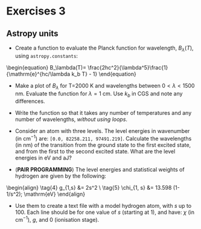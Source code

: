 # Exercises 3


## Astropy units


- Create a function to evaluate the Planck function for wavelength, $B_\lambda(T)$, using `astropy.constants`:

\begin{equation}
B_\lambda(T)= \frac{2hc^2}{\lambda^5}\frac{1}{\mathrm{e}^{hc/\lambda k_b T} - 1}
\end{equation}

- Make a plot of $B_\lambda$ for T=2000 K and wavelengths between $0 < \lambda < 1500$ nm. Evaluate the function for $\lambda = 1$ cm. Use $k_b$ in CGS and note any differences.

- Write the function so that it takes any number of temperatures and any number of wavelengths, *without using loops*. 

- Consider an atom with three levels. The level energies in wavenumber (in cm$^{-1}$) are: `[0.0, 82258.211, 97491.219]`. Calculate the wavelengths (in nm) of the transition from the ground state to the first excited state, and from the first to the second excited state. What are the level energies in eV and aJ?

- (**PAIR PROGRAMMING**) The level energies and statistical weights of hydrogen are given by the following:

\begin{align} \tag{4}
g_{1,s} &= 2s^2 \\ \tag{5}
\chi_{1, s} &= 13.598 (1- 1/s^2)\; \mathrm{eV}
\end{align}

- Use them to create a text file with a model hydrogen atom, with $s$ up to 100. Each line should be for one value of $s$ (starting at 1), and have: $\chi$ (in cm$^{-1}$), $g$, and 0 (ionisation stage).